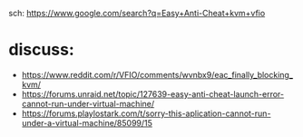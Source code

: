 sch: https://www.google.com/search?q=Easy+Anti-Cheat+kvm+vfio

# discuss:
- https://www.reddit.com/r/VFIO/comments/wvnbx9/eac_finally_blocking_kvm/
- https://forums.unraid.net/topic/127639-easy-anti-cheat-launch-error-cannot-run-under-virtual-machine/
- https://forums.playlostark.com/t/sorry-this-aplication-cannot-run-under-a-virtual-machine/85099/15
